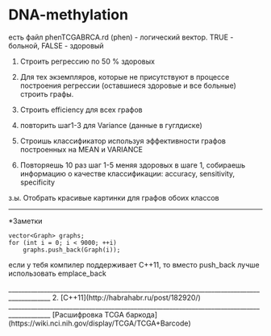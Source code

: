 DNA-methylation
===============
есть файл phenTCGABRCA.rd (phen) - логический вектор. TRUE - больной, FALSE - здоровый

1. Строить регрессию по 50 % здоровых
2. Для тех экземпляров, которые не присутствуют в процессе построения регрессии (оставшиеся здоровые и все больные) строить графы.
3. Строить efficiency для всех графов

4. повторить шаг1-3 для Variance (данные в гуглдиске)

5. Строишь классификатор используя эффективности графов построенных на MEAN и VARIANCE

6. Повторяешь 10 раз шаг 1-5 меняя здоровых в шаге 1, собираешь информацию о качестве классификации: accuracy, sensitivity, specificity

з.ы. Отобрать красивые картинки для графов обоих классов

_________________________

*Заметки <br>

`vector<Graph> graphs;` <br>
`for (int i = 0; i < 9000; ++i)` <br>
`    graphs.push_back(Graph(i));` <br>

<p>если у тебя компилер поддерживает C++11, то вместо push_back лучше использовать emplace_back</p>
___________________________________________________________________________________________
2. [С++11](http://habrahabr.ru/post/182920/)
___________________________________________________________________________________________
[Расшифровка TCGA баркода](https://wiki.nci.nih.gov/display/TCGA/TCGA+Barcode)
